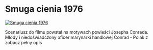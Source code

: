 Smuga cienia 1976 
=============
[![Smuga cienia 1976 ](http://vidos.pl/images/player.gif)](http://vidos.pl/smuga-cienia-1976)

 Scenariusz do filmu powstał na motywach powieści Josepha Conrada. Młody i niedoświadczony oficer marynarki handlowej Conrad - Polak z zobacz pełny opis
